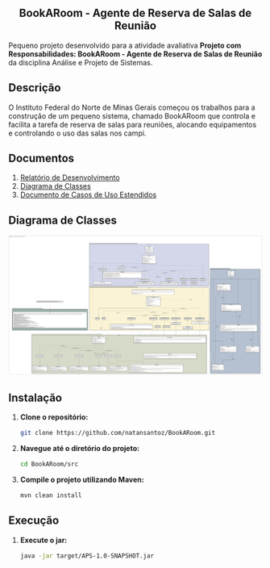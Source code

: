 <h2 align="center">BookARoom - Agente de Reserva de Salas de Reunião </h2>

Pequeno projeto desenvolvido para a atividade avaliativa **Projeto com Responsabilidades: BookARoom - Agente de Reserva de Salas de Reunião** da disciplina Análise e Projeto de Sistemas. 

## Descrição

O Instituto Federal do Norte de Minas Gerais começou os trabalhos para a construção de um pequeno sistema, chamado BookARoom que controla e facilita a tarefa de reserva de salas para reuniões, alocando equipamentos e controlando o uso das salas nos campi.

## Documentos
1. [Relatório de Desenvolvimento](<https://github.com/natansantoz/BookARoom/blob/main/doc/Relatorio%20de%20Desenvolvimento.pdf>)
2. [Diagrama de Classes](<https://github.com/natansantoz/BookARoom/blob/main/doc/Diagrama%20de%20Classes.png>)
3. [Documento de Casos de Uso Estendidos](<https://github.com/natansantoz/BookARoom/blob/main/doc/Documento%20de%20Casos%20de%20Uso%20Estendidos.pdf>)


## Diagrama de Classes
![Circuito Principal](https://github.com/natansantoz/BookARoom/blob/main/doc/Diagrama%20de%20Classes.png)


## Instalação

1. **Clone o repositório:**

    ```sh
    git clone https://github.com/natansantoz/BookARoom.git
    ```

2. **Navegue até o diretório do projeto:**

    ```sh
    cd BookARoom/src
    ```

3. **Compile o projeto utilizando Maven:**

    ```sh
    mvn clean install
    ```

## Execução

1. **Execute o jar:**

    ```sh
    java -jar target/APS-1.0-SNAPSHOT.jar
    ```

